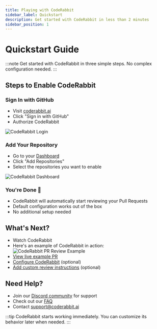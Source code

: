 ```yaml
---
title: Playing with CodeRabbit
sidebar_label: Quickstart
description: Get started with CodeRabbit in less than 2 minutes
sidebar_position: 1
---
```


# Quickstart Guide

:::note
Get started with CodeRabbit in three simple steps. No complex configuration needed.
:::

## Steps to Enable CodeRabbit

### Sign In with GitHub

- Visit [coderabbit.ai](https://coderabbit.ai)
- Click "Sign in with GitHub"
- Authorize CodeRabbit

![CodeRabbit Login](/img/integrations/login-self-hosted-github.png)

### Add Your Repository

- Go to your [Dashboard](https://app.coderabbit.ai/dashboard)
- Click "Add Repositories"
- Select the repositories you want to enable

![CodeRabbit Dashboard](/img/getting-started/dashboard-coderabbit.png)

### You're Done 🎉

- CodeRabbit will automatically start reviewing your Pull Requests
- Default configuration works out of the box
- No additional setup needed

## What's Next?

- Watch CodeRabbit
- Here's an example of CodeRabbit in action:
	![CodeRabbit PR Review Example](/img/getting-started/pr-examples.png)
- [View live example PR](https://github.com/tyaga001/devtoolsacademy/pull/39)
- [Configure CodeRabbit](/getting-started/configure-coderabbit) (optional)
- [Add custom review instructions](/guides/review-instructions) (optional)

## Need Help?

- Join our [Discord community](https://discord.gg/coderabbit) for support
- Check out our [FAQ](/faq)
- Contact [support@coderabbit.ai](mailto:support@coderabbit.ai)

:::tip
CodeRabbit starts working immediately. You can customize its behavior later when needed.
:::
